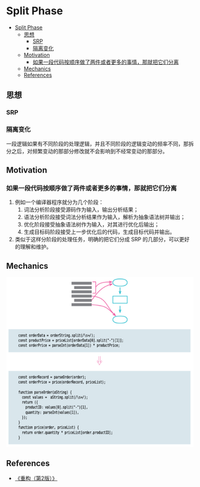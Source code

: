 # Split Phase


<!-- TOC -->

- [Split Phase](#split-phase)
    - [思想](#思想)
        - [SRP](#srp)
        - [隔离变化](#隔离变化)
    - [Motivation](#motivation)
        - [如果一段代码按顺序做了两件或者更多的事情，那就把它们分离](#如果一段代码按顺序做了两件或者更多的事情那就把它们分离)
    - [Mechanics](#mechanics)
    - [References](#references)

<!-- /TOC -->


## 思想
### SRP

### 隔离变化
一段逻辑如果有不同阶段的处理逻辑，并且不同阶段的逻辑变动的频率不同，那拆分之后，对频繁变动的那部分修改就不会影响到不经常变动的那部分。


## Motivation
### 如果一段代码按顺序做了两件或者更多的事情，那就把它们分离
1. 例如一个编译器程序就分为几个阶段：
    1. 词法分析阶段接受源码作为输入，输出分析结果；
    2. 语法分析阶段接受词法分析结果作为输入，解析为抽象语法树并输出；
    3. 优化阶段接受抽象语法树作为输入，对其进行优化后输出；
    4. 生成目标码阶段接受上一步优化后的代码，生成目标代码并输出。
2. 类似于这样分阶段的处理任务，明确的把它们分成 SRP 的几部分，可以更好的理解和维护。


## Mechanics
<img src="./images/02.png" width="600" />


## References
* [《重构（第2版）》](https://book.douban.com/subject/33400354/)
